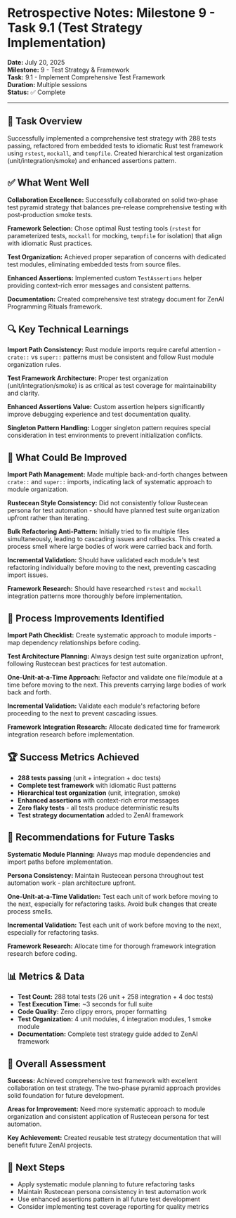 # Retrospective Notes: Milestone 9 - Task 9.1 (Test Strategy Implementation)

**Date:** July 20, 2025  
**Milestone:** 9 - Test Strategy & Framework  
**Task:** 9.1 - Implement Comprehensive Test Framework  
**Duration:** Multiple sessions  
**Status:** ✅ Complete  

---

## 🎯 Task Overview
Successfully implemented a comprehensive test strategy with 288 tests passing, refactored from embedded tests to idiomatic Rust test framework using `rstest`, `mockall`, and `tempfile`. Created hierarchical test organization (unit/integration/smoke) and enhanced assertions pattern.

## ✅ What Went Well

**Collaboration Excellence:** Successfully collaborated on solid two-phase test pyramid strategy that balances pre-release comprehensive testing with post-production smoke tests.

**Framework Selection:** Chose optimal Rust testing tools (`rstest` for parameterized tests, `mockall` for mocking, `tempfile` for isolation) that align with idiomatic Rust practices.

**Test Organization:** Achieved proper separation of concerns with dedicated test modules, eliminating embedded tests from source files.

**Enhanced Assertions:** Implemented custom `TestAssertions` helper providing context-rich error messages and consistent patterns.

**Documentation:** Created comprehensive test strategy document for ZenAI Programming Rituals framework.

## 🔍 Key Technical Learnings

**Import Path Consistency:** Rust module imports require careful attention - `crate::` vs `super::` patterns must be consistent and follow Rust module organization rules.

**Test Framework Architecture:** Proper test organization (unit/integration/smoke) is as critical as test coverage for maintainability and clarity.

**Enhanced Assertions Value:** Custom assertion helpers significantly improve debugging experience and test documentation quality.

**Singleton Pattern Handling:** Logger singleton pattern requires special consideration in test environments to prevent initialization conflicts.

## 🚨 What Could Be Improved

**Import Path Management:** Made multiple back-and-forth changes between `crate::` and `super::` imports, indicating lack of systematic approach to module organization.

**Rustecean Style Consistency:** Did not consistently follow Rustecean persona for test automation - should have planned test suite organization upfront rather than iterating.

**Bulk Refactoring Anti-Pattern:** Initially tried to fix multiple files simultaneously, leading to cascading issues and rollbacks. This created a process smell where large bodies of work were carried back and forth.

**Incremental Validation:** Should have validated each module's test refactoring individually before moving to the next, preventing cascading import issues.

**Framework Research:** Should have researched `rstest` and `mockall` integration patterns more thoroughly before implementation.

## 🎯 Process Improvements Identified

**Import Path Checklist:** Create systematic approach to module imports - map dependency relationships before coding.

**Test Architecture Planning:** Always design test suite organization upfront, following Rustecean best practices for test automation.

**One-Unit-at-a-Time Approach:** Refactor and validate one file/module at a time before moving to the next. This prevents carrying large bodies of work back and forth.

**Incremental Validation:** Validate each module's refactoring before proceeding to the next to prevent cascading issues.

**Framework Integration Research:** Allocate dedicated time for framework integration research before implementation.

## 🏆 Success Metrics Achieved

- **288 tests passing** (unit + integration + doc tests)
- **Complete test framework** with idiomatic Rust patterns
- **Hierarchical test organization** (unit, integration, smoke)
- **Enhanced assertions** with context-rich error messages
- **Zero flaky tests** - all tests produce deterministic results
- **Test strategy documentation** added to ZenAI framework

## 🚀 Recommendations for Future Tasks

**Systematic Module Planning:** Always map module dependencies and import paths before implementation.

**Persona Consistency:** Maintain Rustecean persona throughout test automation work - plan architecture upfront.

**One-Unit-at-a-Time Validation:** Test each unit of work before moving to the next, especially for refactoring tasks. Avoid bulk changes that create process smells.

**Incremental Validation:** Test each unit of work before moving to the next, especially for refactoring tasks.

**Framework Research:** Allocate time for thorough framework integration research before coding.

## 📊 Metrics & Data

- **Test Count:** 288 total tests (26 unit + 258 integration + 4 doc tests)
- **Test Execution Time:** ~3 seconds for full suite
- **Code Quality:** Zero clippy errors, proper formatting
- **Test Organization:** 4 unit modules, 4 integration modules, 1 smoke module
- **Documentation:** Complete test strategy guide added to ZenAI framework

## 🎉 Overall Assessment

**Success:** Achieved comprehensive test framework with excellent collaboration on test strategy. The two-phase pyramid approach provides solid foundation for future development.

**Areas for Improvement:** Need more systematic approach to module organization and consistent application of Rustecean persona for test automation.

**Key Achievement:** Created reusable test strategy documentation that will benefit future ZenAI projects.

## 🔄 Next Steps

- Apply systematic module planning to future refactoring tasks
- Maintain Rustecean persona consistency in test automation work
- Use enhanced assertions pattern in all future test development
- Consider implementing test coverage reporting for quality metrics 